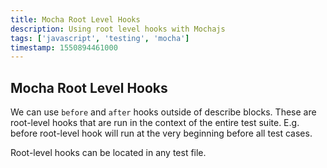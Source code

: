 ```yaml
---
title: Mocha Root Level Hooks
description: Using root level hooks with Mochajs
tags: ['javascript', 'testing', 'mocha']
timestamp: 1550894461000
---
```


## Mocha Root Level Hooks

We can use `before` and `after` hooks outside of describe blocks. These are root-level hooks that are run in the context of the entire test suite. E.g. before root-level hook will run at the very beginning before all test cases.

Root-level hooks can be located in any test file.


<PostDate />
<PageTags />
